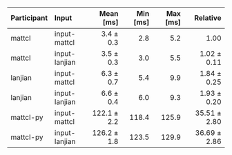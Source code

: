 | Participant | Input | Mean [ms] | Min [ms] | Max [ms] | Relative |
|:---|:---|---:|---:|---:|---:|
| mattcl | input-mattcl | 3.4 ± 0.3 | 2.8 | 5.2 | 1.00 |
| mattcl | input-lanjian | 3.5 ± 0.3 | 3.0 | 5.5 | 1.02 ± 0.11 |
| lanjian | input-mattcl | 6.3 ± 0.7 | 5.4 | 9.9 | 1.84 ± 0.25 |
| lanjian | input-lanjian | 6.6 ± 0.4 | 6.0 | 9.3 | 1.93 ± 0.20 |
| mattcl-py | input-mattcl | 122.1 ± 2.2 | 118.4 | 125.9 | 35.51 ± 2.80 |
| mattcl-py | input-lanjian | 126.2 ± 1.8 | 123.5 | 129.9 | 36.69 ± 2.86 |
